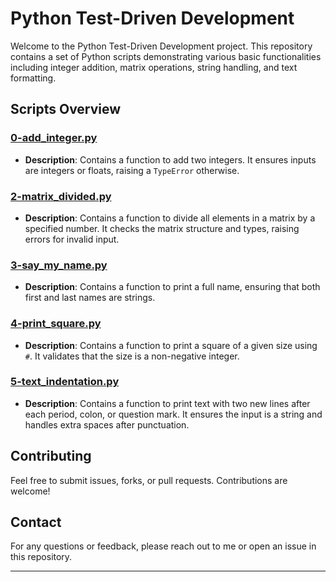# Python Test-Driven Development

Welcome to the Python Test-Driven Development project. This repository contains a set of Python scripts demonstrating various basic functionalities including integer addition, matrix operations, string handling, and text formatting.

## Scripts Overview

### [0-add_integer.py](0-add_integer.py)

- **Description**: Contains a function to add two integers. It ensures inputs are integers or floats, raising a `TypeError` otherwise.

### [2-matrix_divided.py](2-matrix_divided.py)

- **Description**: Contains a function to divide all elements in a matrix by a specified number. It checks the matrix structure and types, raising errors for invalid input.

### [3-say_my_name.py](3-say_my_name.py)

- **Description**: Contains a function to print a full name, ensuring that both first and last names are strings.

### [4-print_square.py](4-print_square.py)

- **Description**: Contains a function to print a square of a given size using `#`. It validates that the size is a non-negative integer.

### [5-text_indentation.py](5-text_indentation.py)

- **Description**: Contains a function to print text with two new lines after each period, colon, or question mark. It ensures the input is a string and handles extra spaces after punctuation.

## Contributing

Feel free to submit issues, forks, or pull requests. Contributions are welcome!

## Contact

For any questions or feedback, please reach out to me or open an issue in this repository.

---